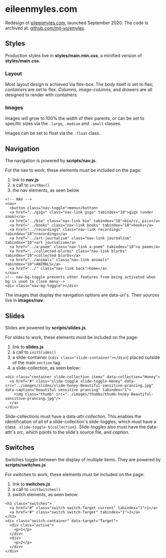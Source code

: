 # eileenmyles.com
Redesign of [eileenmyles.com](https://eileenmyles.com), launched September 2020. The code is archived at: [github.com/mjt-vo/emyles](https://github.com/mjt-vo/emyles).

## Styles

Production styles live in **styles/main.min.css**, a minified version of **styles/main.css**.

### Layout

Most layout design is achieved via flex-box. The *body* itself is set to flex; *containers* are set to flex. *Columns, image-columns,* and *drawers* are all designed to render with *containers.*

### Images

Images will grow to 100% the width of their parents, or can be set to specific sizes via the `.large`, `.medium` and `.small` classes.

Images can be set to float via the `.float` class.

## Navigation

The navigation is powered by **scripts/nav.js**.

For the nav to work, these elements must be included on the page:

1. link to **nav.js**
2. a call to `initNav()`
3. the nav elements, as seen below

```
<!-- NAV -->
<nav>
  <button class="nav-toggle">menu</button>
  <a href="../gigs" class="nav-link gigs" tabindex="10">gigs (under zoom)</a>
  <a href="../bio" class="nav-link bio" tabindex="10">bio/cv, pics</a>
  <a href="../books" class="nav-link books" tabindex="10">books</a>
  <a href="../recordings" class="nav-link recordings" tabindex="10">recordings</a>
  <a href="../art-journalism" class="nav-link journalism" tabindex="10">art journalism</a>
  <a href="../a-poem" class="nav-link a-poem" tabindex="10">a poem</a>
  <a href="../collected-blurbs" class="nav-link blurbs" tabindex="10">collected blurbs</a>
  <a href="../animals" class="nav-link animals" tabindex="10">ANIMALS</a>
  <a href="../" class="nav-link back">home</a>
</nav>
<!-- nav-bg-toggle prevents other features from being activated when bg is used to close menu-->
<div class="nav-bg-toggle"></div>
```

The images that display the navigation options are data-uri's. Their sources live in **images/nav**.

## Slides

Slides are powered by **scripts/slides.js**.

For slides to work, these elements must be included on the page:

1. link to **slides.js**
2. a call to `initSlides()`
3. a slide-container (`<div class="slide-container"></div>`) placed outside of the main `section` tag
4. a slide-collection, as seen below:

```
<div class="container slide-collection items" data-collection="Honey">
  <a href="#" class="slide-toggle slide-toggle-Honey" data-src="../images/slides/slide-honey-Beautiful-sensitive-prancing.jpg" data-caption="beautiful sensitive prancing" tabindex="1">
    <img class="thumb" src="../images/thumbs/thumb-honey-Beautiful-sensitive-prancing.jpg"/>
  </a>
</div>
```

Slide-collections must have a data-attr *collection*. This enables the identification of all of a slide-collection's slide-toggles, which must have a class `.slide-toggle-${collection}`. Slide-toggles also must have the data-attr's *src*, which points to the slide's source file, and *caption*.

## Switches

Switches toggle between the display of multiple items. They are powered by **scripts/switches.js**.

For switches to work, these elements must be included on the page:

1. link to **switches.js**
2. a call to `initSwitches()`
3. switch elements, as seen below:

```
<h3 class="switches">
  <a href="#" class="switch switch-Target current" tabindex="1">1</a>
  <a href="#" class="switch switch-Target" tabindex="1">2</a>
</h3>
<div class="switch-container" data-target="Target">
  <div class="active">
    <p>1</p>
  </div>
  <div>
    <p>2</p>
  </div>
</div>
```

